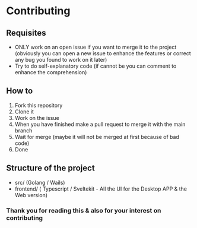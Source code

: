 # Contributing

## Requisites
  - ONLY work on an open issue if you want to merge it to the project (obviously you can open a new issue to enhance the features or correct any bug you found to work on it later)
  - Try to do self-explanatory code (if cannot be you can comment to enhance the comprehension)

## How to

  1. Fork this repository
  2. Clone it
  3. Work on the issue
  4. When you have finished make a pull request to merge it with the main branch
  5. Wait for merge (maybe it will not be merged at first because of bad code)
  6. Done

## Structure of the project

  - src/ (Golang / Wails)
  - frontend/ ( Typescript / Sveltekit - All the UI for the Desktop APP & the Web version)

### Thank you for reading this & also for your interest on contributing
